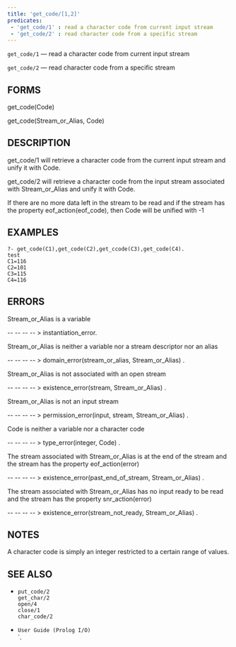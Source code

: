 ```yaml
---
title: 'get_code/[1,2]'
predicates:
 - 'get_code/1' : read a character code from current input stream
 - 'get_code/2' : read character code from a specific stream
---
```

`get_code/1` — read a character code from current input stream

`get_code/2` — read character code from a specific stream


## FORMS

get_code(Code)

get_code(Stream_or_Alias, Code)


## DESCRIPTION

get_code/1 will retrieve a character code from the current input stream and unify it with Code.

get_code/2 will retrieve a character code from the input stream associated with Stream_or_Alias and unify it with Code.

If there are no more data left in the stream to be read and if the stream has the property eof_action(eof_code), then Code will be unified with -1


## EXAMPLES

```
?- get_code(C1),get_code(C2),get_ccode(C3),get_code(C4).
test
C1=116
C2=101
C3=115
C4=116
```

## ERRORS

Stream_or_Alias is a variable

-- -- -- -- &gt; instantiation_error.

Stream_or_Alias is neither a variable nor a stream descriptor nor an alias

-- -- -- -- &gt; domain_error(stream_or_alias, Stream_or_Alias) .

Stream_or_Alias is not associated with an open stream

-- -- -- -- &gt; existence_error(stream, Stream_or_Alias) .

Stream_or_Alias is not an input stream

-- -- -- -- &gt; permission_error(input, stream, Stream_or_Alias) .

Code is neither a variable nor a character code

-- -- -- -- &gt; type_error(integer, Code) .

The stream associated with Stream_or_Alias is at the end of the stream and the stream has the property eof_action(error)

-- -- -- -- &gt; existence_error(past_end_of_stream, Stream_or_Alias) .

The stream associated with Stream_or_Alias has no input ready to be read and the stream has the property snr_action(error)

-- -- -- -- &gt; existence_error(stream_not_ready, Stream_or_Alias) .


## NOTES

A character code is simply an integer restricted to a certain range of values.


## SEE ALSO

- `put_code/2`  
`get_char/2`  
`open/4`  
`close/1`  
`char_code/2`

- `User Guide (Prolog I/O)`  
`.
